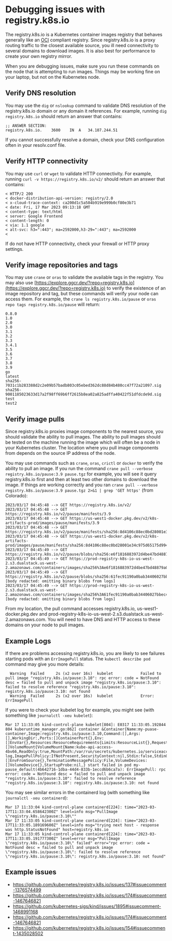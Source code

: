 # Debugging issues with registry.k8s.io

The registry.k8s.io is a Kubernetes container images registry that behaves generally like an [OCI](https://github.com/opencontainers/distribution-spec) compliant registry. Since registry.k8s.io is a proxy routing traffic to the closest available source, you ill need connectivity to several domains to download images. It is also best for performance to create your own registry mirror.

When you are debugging issues, make sure you run these commands on the node that is attempting to run images. Things may be working fine on your laptop, but not on the Kubernetes node.

## Verify DNS resolution

You may use the `dig` or `nslookup` command to validate DNS resolution of the registry.k8s.io domain or any domain it references. For example, running `dig registry.k8s.io` should return an answer that contains:
```
;; ANSWER SECTION:
registry.k8s.io.	3600	IN	A	34.107.244.51
```
If you cannot successfully resolve a domain, check your DNS configuration often in your resolv.conf file.


## Verify HTTP connectivity

You may use `curl` or `wget` to validate HTTP connectivity. For example, running `curl -v https://registry.k8s.io/v2/` should return an answer that contains:
```
< HTTP/2 200 
< docker-distribution-api-version: registry/2.0
< x-cloud-trace-context: ca200d1c5a504b919e999b0cf80e3b71
< date: Fri, 17 Mar 2023 09:13:18 GMT
< content-type: text/html
< server: Google Frontend
< content-length: 0
< via: 1.1 google
< alt-svc: h3=":443"; ma=2592000,h3-29=":443"; ma=2592000
< 
```
If do not have HTTP connectivity, check your firewall or HTTP proxy settings.


## Verify image repositories and tags

You may use `crane` or `oras` to validate the available tags in the registry. You may also use [https://explore.ggcr.dev/?repo=registry.k8s.io](https://explore.ggcr.dev/?repo=registry.k8s.io) to verify the existence of an image repository and tag, but these commands will verify your node can access them. For example, the `crane ls registry.k8s.io/pause` or `oras repo tags registry.k8s.io/pause` will return:
```
0.8.0
1.0
2.0
3.0
3.1
3.2
3.3
3.4.1
3.5
3.6
3.7
3.8
3.9
go
latest
sha256-7031c1b283388d2c2e09b57badb803c05ebed362dc88d84b480cc47f72a21097.sig
sha256-9001185023633d17a2f98ff69b6ff2615b8ea02a825adffa40422f51dfdcde9d.sig
test
test2
```

## Verify image pulls

Since registry.k8s.io proxies image components to the nearest source, you should validate the ability to pull images. The ability to pull images should be tested on the machine running the image which will often be a node in your Kubernetes cluster. The location where you pull image components from depends on the source IP address of the node.

You may use commands such as `crane`, `oras`, `crictl` or `docker` to verify the ability to pull an image. If you run the command `crane pull --verbose registry.k8s.io/pause:3.9 pause.tgz` for example, you will see it query registry.k8s.io first and then at least two other domains to download the image. If things are working correctly and you ran `crane pull --verbose registry.k8s.io/pause:3.9 pause.tgz 2>&1 | grep 'GET https'` (from Colorado):
```
2023/03/17 04:45:48 --> GET https://registry.k8s.io/v2/
2023/03/17 04:45:48 --> GET https://registry.k8s.io/v2/pause/manifests/3.9
2023/03/17 04:45:48 --> GET https://us-west1-docker.pkg.dev/v2/k8s-artifacts-prod/images/pause/manifests/3.9
2023/03/17 04:45:48 --> GET https://registry.k8s.io/v2/pause/manifests/sha256:8d4106c88ec0bd28001e34c975d65175d994072d65341f62a8ab0754b0fafe10
2023/03/17 04:45:48 --> GET https://us-west1-docker.pkg.dev/v2/k8s-artifacts-prod/images/pause/manifests/sha256:8d4106c88ec0bd28001e34c975d65175d994072d65341f62a8ab0754b0fafe10
2023/03/17 04:45:49 --> GET https://registry.k8s.io/v2/pause/blobs/sha256:e6f1816883972d4be47bd48879a08919b96afcd344132622e4d444987919323c
2023/03/17 04:45:49 --> GET https://prod-registry-k8s-io-us-west-2.s3.dualstack.us-west-2.amazonaws.com/containers/images/sha256%3Ae6f1816883972d4be47bd48879a08919b96afcd344132622e4d444987919323c
2023/03/17 04:45:49 --> GET https://registry.k8s.io/v2/pause/blobs/sha256:61fec91190a0bab34406027bbec43d562218df6e80d22d4735029756f23c7007 [body redacted: omitting binary blobs from logs]
2023/03/17 04:45:49 --> GET https://prod-registry-k8s-io-us-west-2.s3.dualstack.us-west-2.amazonaws.com/containers/images/sha256%3A61fec91190a0bab34406027bbec43d562218df6e80d22d4735029756f23c7007 [body redacted: omitting binary blobs from logs]
```
From my location, the pull command accesses registry.k8s.io, us-west1-docker.pkg.dev and prod-registry-k8s-io-us-west-2.s3.dualstack.us-west-2.amazonaws.com. You will need to have DNS and HTTP access to these domains on your node to pull images.


## Example Logs
If there are problems accessing registry.k8s.io, you are likely to see failures starting pods with an `ErrImagePull` status. The `kubectl describe pod` command may give you more details:
```
  Warning  Failed     2s (x2 over 16s)  kubelet            Failed to pull image "registry.k8s.io/pause:3.10": rpc error: code = NotFound desc = failed to pull and unpack image "registry.k8s.io/pause:3.10": failed to resolve reference "registry.k8s.io/pause:3.10": registry.k8s.io/pause:3.10: not found
  Warning  Failed     2s (x2 over 16s)  kubelet            Error: ErrImagePull
```

If you were to check your kubelet log for example, you might see (with something like `journalctl -xeu kubelet`):
```
Mar 17 11:33:05 kind-control-plane kubelet[804]: E0317 11:33:05.192844     804 kuberuntime_manager.go:862] container &Container{Name:my-puase-container,Image:registry.k8s.io/pause:3.10,Command:[],Args:[],WorkingDir:,Ports:[]ContainerPort{},Env:[]EnvVar{},Resources:ResourceRequirements{Limits:ResourceList{},Requests:ResourceList{},},VolumeMounts:[]VolumeMount{VolumeMount{Name:kube-api-access-4bv66,ReadOnly:true,MountPath:/var/run/secrets/kubernetes.io/serviceaccount,SubPath:,MountPropagation:nil,SubPathExpr:,},},LivenessProbe:nil,ReadinessProbe:nil,Lifecycle:nil,TerminationMessagePath:/dev/termination-log,ImagePullPolicy:IfNotPresent,SecurityContext:nil,Stdin:false,StdinOnce:false,TTY:false,EnvFrom:[]EnvFromSource{},TerminationMessagePolicy:File,VolumeDevices:[]VolumeDevice{},StartupProbe:nil,} start failed in pod my-pause_default(4b642716-1dba-44d4-833b-1eccd6b6ca7a): ErrImagePull: rpc error: code = NotFound desc = failed to pull and unpack image "registry.k8s.io/pause:3.10": failed to resolve reference "registry.k8s.io/pause:3.10": registry.k8s.io/pause:3.10: not found
```
You may see similar errors in the containerd log (with something like `journalctl -xeu containerd`):
```
Mar 17 11:33:04 kind-control-plane containerd[224]: time="2023-03-17T11:33:04.658642300Z" level=info msg="PullImage \"registry.k8s.io/pause:3.10\""
Mar 17 11:33:05 kind-control-plane containerd[224]: time="2023-03-17T11:33:05.189169600Z" level=info msg="trying next host - response was http.StatusNotFound" host=registry.k8s.io
Mar 17 11:33:05 kind-control-plane containerd[224]: time="2023-03-17T11:33:05.191777300Z" level=error msg="PullImage \"registry.k8s.io/pause:3.10\" failed" error="rpc error: code = NotFound desc = failed to pull and unpack image \"registry.k8s.io/pause:3.10\": failed to resolve reference \"registry.k8s.io/pause:3.10\": registry.k8s.io/pause:3.10: not found"
```

## Example issues

- https://github.com/kubernetes/registry.k8s.io/issues/137#issuecomment-1376574499
- https://github.com/kubernetes/registry.k8s.io/issues/174#issuecomment-1467646821
- https://github.com/kubernetes-sigs/kind/issues/1895#issuecomment-1468991168
- https://github.com/kubernetes/registry.k8s.io/issues/174#issuecomment-1467646821
- https://github.com/kubernetes/registry.k8s.io/issues/154#issuecomment-1435028502